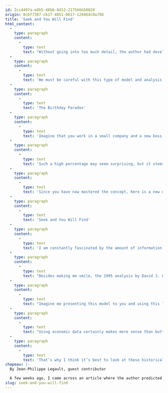 ```yaml
---
id: 2cc4497a-e8b5-48b6-8d12-217566b50828
origin: 8cbf7387-cb1f-4851-8617-128464c0a708
title: 'Seek and You Will Find'
html_content:
  -
    type: paragraph
    content:
      -
        type: text
        text: "Without going into too much detail, the author had developed a “model” that told him that the stock markets would decline. His model was developed by comparing historical returns of the S&P\_500 with certain periods of the US presidential cycle. It also combined different economic measures that showed that current levels bear a strong resemblance to those of 2000 and 2008. In other words, it used a wealth of historical data that served to support its conclusion that we were about to experience a correction."
  -
    type: paragraph
    content:
      -
        type: text
        text: 'We must be careful with this type of model and analysis since we often find the “multiple data bias”, more commonly called the “data-mining bias”. To help you better understand data mining, I will explain the birthday paradox.'
  -
    type: paragraph
    content:
      -
        type: text
        text: 'The Birthday Paradox'
  -
    type: paragraph
    content:
      -
        type: text
        text: 'Imagine that you work in a small company and a new boss has just been appointed. How likely are you to have the same birthday as your new boss? The answer: 0.27%, or 1 in 365.25 days (including the leap year). The probability is therefore very low. Now, what is the probability that two people have the same birthday in your company made up of 23 people? The answer: nearly 50%!'
  -
    type: paragraph
    content:
      -
        type: text
        text: 'Such a high percentage may seem surprising, but it stems from the high number of potential relationships between each individual. There are no fewer than 253 possible relationships between these 23 individuals (individual 1 with individual 2, individual 1 with individual 3, etc.)'
  -
    type: paragraph
    content:
      -
        type: text
        text: 'Since you have now mastered the concept, here is a new question. What is the probability that two individuals share the same birthday in a group of 50 people? The answer: 97%. Once again, the 1,225 possible relationships between these 50 individuals explain this high probability.'
  -
    type: paragraph
    content:
      -
        type: text
        text: 'Seek and You Will Find'
  -
    type: paragraph
    content:
      -
        type: text
        text: 'I am constantly fascinated by the amount of information and data in the financial universe. Thanks to technology, we can record, analyze, and compare all this data. So, with a bit of research, you will no doubt be able to find data that confirms your opinion or even financial data that seems to predict the future.'
  -
    type: paragraph
    content:
      -
        type: text
        text: "Besides making me smile, the 1995 analysis by David J. Leinweber, Ph.D. explains this point well. Mr. Leinweber had managed to find a very strong relationship between the variation of the S&P\_500 and the production of butter in Bangladesh. The relationship with the S&P\_500 became even better if we added the production of cheese in the United States."
  -
    type: paragraph
    content:
      -
        type: text
        text: "Imagine me presenting this model to you and using this latest data to predict the movements of the S&P\_500. You will surely laugh at me. Now imagine that data being inflation, GDP, interest rates, and even periods of the US presidential cycle. You will probably take me seriously."
  -
    type: paragraph
    content:
      -
        type: text
        text: "Using economic data certainly makes more sense than butter in Bangladesh since there are definitely cause and effect relationships between the performance of the S&P\_500 and the economy. However, some relationships can be mere chance."
  -
    type: paragraph
    content:
      -
        type: text
        text: 'That’s why I think it’s best to look at these historical “patterns” with caution. The explanation and reasoning behind building a model are certainly more important than the model itself.'
chapeau: |-
  By Jean-Philippe Legault, guest contributor

  A few weeks ago, I came across an article where the author predicted a major decline in the stock markets. Reading this article gave me goosebumps. Make no mistake, my dread came not from his negative conclusion, but rather from the process used to arrive at it.
slug: seek-and-you-will-find
---
```

